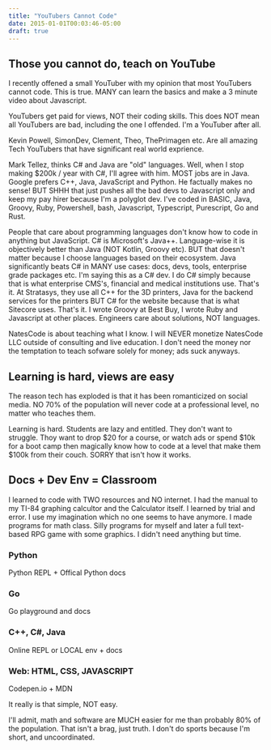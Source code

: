 ```yaml
---
title: "YouTubers Cannot Code"
date: 2015-01-01T00:03:46-05:00
draft: true
---
```


## Those you cannot do, teach on YouTube

I recently offened a small YouTuber with my opinion that most YouTubers cannot code. This is true. MANY can learn the basics and make a 3 minute video about Javascript.

YouTubers get paid for views, NOT their coding skills. This does NOT mean all YouTubers are bad, including the one I offended. I'm a YouTuber after all.

Kevin Powell, SimonDev, Clement, Theo, ThePrimagen etc. Are all amazing Tech YouTubers that have significant real world exprience.

Mark Tellez, thinks C# and Java are "old" languages. Well, when I stop making $200k / year with C#, I'll agree with him. MOST jobs are in Java. Google prefers C++, Java, JavaScript and Python. He factually makes no sense! BUT SHHH that just pushes all the bad devs to Javascript only and keep my pay hirer because I'm a polyglot dev. I've coded in BASIC, Java, Groovy, Ruby, Powershell, bash, Javascript, Typescript, Purescript, Go and Rust.

People that care about programming languages don't know how to code in anything but JavaScript. C# is Microsoft's Java++. Language-wise it is objectively better than Java (NOT Kotlin, Groovy etc). BUT that doesn't matter because I choose languages based on their ecosystem. Java significantly beats C# in MANY use cases: docs, devs, tools, enterprise grade packages etc. I'm saying this as a C# dev. I do C# simply because that is what enterprise CMS's, financial and medical institutions use. That's it. At Stratasys, they use all C++ for the 3D printers, Java for the backend services for the printers BUT C# for the website because that is what Sitecore uses. That's it. I wrote Groovy at Best Buy, I wrote Ruby and Javascript at other places. Engineers care about solutions, NOT languages.

NatesCode is about teaching what I know. I will NEVER monetize NatesCode LLC outside of consulting and live education. I don't need the money nor the temptation to teach sofware solely for money; ads suck anyways.

## Learning is hard, views are easy

The reason tech has exploded is that it has been romanticized on social media. NO 70% of the population will never code at a professional level, no matter who teaches them.

Learning is hard. Students are lazy and entitled. They don't want to struggle. Thoy want to drop $20 for a course, or watch ads or spend $10k for a boot camp then magically know how to code at a level that make them $100k from their couch. SORRY that isn't how it works.

## Docs + Dev Env = Classroom

I learned to code with TWO resources and NO internet. I had the manual to my TI-84 graphing calcultor and the Calculator itself. I learned by trial and error. I use my imagination which no one seems to have anymore. I made programs for math class. Silly programs for myself and later a full text-based RPG game with some graphics. I didn't need anything but time.

### Python

Python REPL + Offical Python docs

### Go

Go playground and docs

### C++, C#, Java

Online REPL or LOCAL env + docs

### Web: HTML, CSS, JAVASCRIPT

Codepen.io + MDN

It really is that simple, NOT easy.

I'll admit, math and software are MUCH easier for me than probably 80% of the population. That isn't a brag, just truth. I don't do sports because I'm short, and uncoordinated.

